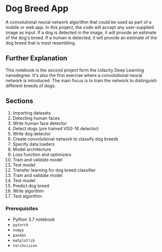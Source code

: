 # Dog Breed App
A convolutional neural network algorithm that could be used as part of a mobile or web app. In this project, the code will accept any user-supplied image as input. If a dog is detected in the image, it will provide an estimate of the dog's breed. If a human is detected, it will provide an estimate of the dog breed that is most resembling.

## Further Explanation
This notebook is the second project form the Udacity Deep Learning nanodegree. It's also the first exercise where a convolutional neural network is introduced. The main focus is to train the network to distinguish different breeds of dogs.

## Sections
1. Importing datasets
2. Detecting human faces
3. Write human face detector
4. Detect dogs (pre trained VGG-16 detector)
5. Write dog detector
6. Create convolutional network to classify dog breeds
7. Specify data loaders
8. Model architecture
9. Loss function and optimizers
10. Train and validate model
11. Test model
12. Transfer learning for dog breed classifier
13. Train and validate model
14. Test model
15. Predict dog breed
16. Write algorithm
17. Test algorithm

### Prerequisites
- Python 3.7 notebook 
- ```pytorch```
- ```numpy```
- ```pandas```
- ```matplotlib```
- ```torchvision```
